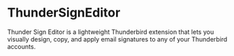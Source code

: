 # ThunderSignEditor
Thunder Sign Editor is a lightweight Thunderbird extension that lets you visually design, copy, and apply email signatures to any of your Thunderbird accounts.

